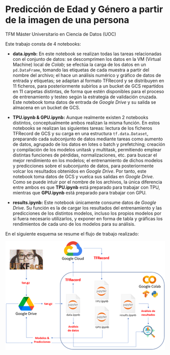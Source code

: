 # Predicción de Edad y Género a partir de la imagen de una persona
TFM Máster Universitario en Ciencia de Datos (UOC)

Este trabajo consta de 4 notebooks:

* **data.ipynb:** En este notebook se realizan todas las tareas relacionadas con el conjunto de datos: se descomprimen los datos en la VM (Virtual Machine) local de *Colab*; se efectúa la carga de los datos en un `pd.DataFrame`, tomando las etiquetas de cada muestra a partir del nombre del archivo; el hace un análisis numérico y gráfico de datos de entrada y etiquetas; se adaptan al formato TFRecord y se distribuyen en 11 ficheros, para posteriormente  subirlos a un bucket de GCS repartidos en 11 carpetas distintas, de forma que estén disponibles para el proceso de entrenamiento y testeo según la estrategia de validación cruzada. Este notebook toma datos de entrada de *Google Drive* y su salida se almacena en un bucket de GCS.

* **TPU.ipynb & GPU.ipynb:** Aunque realmente existen 2 notebooks distintos, conceptualmente ambos realizan la misma función. En estos notebooks se realizan las siguientes tareas: lectura de los ficheros TFRecord de GCS y su carga en una estructura `tf.data.Dataset`, preparando cada subconjunto de datos mediante tareas como aumento de datos, agrupado de los datos en lotes o batch y prefetching; creación y compilación de los modelos unitask y multitask, permitiendo emplear distintas funciones de pérdidas, normalizaciones, etc. para buscar el mejor rendimiento en los modelos; el entrenamiento de dichos modelos y predicciones sobre el subconjunto de datos, para posteriormente volcar los resultados obtenidos en *Google Drive*. Por tanto, este notebook toma datos de GCS y vuelca sus salidas en *Google Drive*. Como se puede intuir por el nombre de los archivos, la única diferencia entre ambos es que **TPU.ipynb** está preparado para trabajar con TPU, mientras que **GPU.ipynb** está preparado para trabajar con GPU.

* **results.ipynb:** Este notebook únicamente consume datos de *Google Drive*. Su función es la de cargar los resultados del entrenamiento y las predicciones de los distintos modelos, incluso los propios modelos por si fuera necesario utilizarlos, y exponer en forma de tabla y gráficas los rendimientos de cada uno de los modelos para su análisis.

En el siguiente esquema se resume el flujo de trabajo realizado:

![Arquitectura utilizada](https://github.com/alegalalb1/TFM/blob/main/esquema.png?raw=true)
